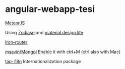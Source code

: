 # angular-webapp-tesi

[MeteorJS](https://www.meteor.com)

Using [Zodiase](https://github.com/Zodiase/meteor-mdl) and [material design lite](https://getmdl.io/index.html)

[Iron-router](https://github.com/iron-meteor/iron-router)

[msavin/Mongol](https://github.com/msavin/Mongol) Enable it with ctrl+M (ctrl also with Mac)

[tap-i18n](https://github.com/TAPevents/tap-i18n) Internationalization package